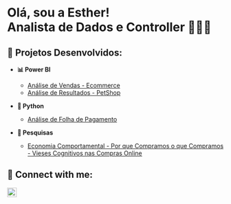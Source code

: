 <h1>Olá, sou a Esther! <br/><a >Analista de Dados</a> e <a >Controller</a> 👩🏽‍💻
<h2>📌 Projetos Desenvolvidos:</h2>

- <b>📊 Power BI</b>
  - [Análise de Vendas - Ecommerce](https://github.com/esthercristina/Powerbi_Ecommerce)
  - [Análise de Resultados - PetShop](https://github.com/esthercristina/PowerBI_PetShop)
    
- <b>🐍 Python</b>
  - [Análise de Folha de Pagamento](https://github.com/esthercristina/Powerbi_Ecommerce)
 
- <b>🔎 Pesquisas</b>
  - [Economia Comportamental - Por que Compramos o que Compramos - Vieses Cognitivos nas Compras Online](https://github.com/esthercristina/Pesquisa_EconomiaComportamental)
  

<h2> 🤳 Connect with me:</h2>


[<img align="left" alt="esthertogashi | LinkedIn" width="22px" src="https://cdn.jsdelivr.net/npm/simple-icons@v3/icons/linkedin.svg" />][linkedin]


[linkedin]: https://linkedin.com/in/esthercsantana


